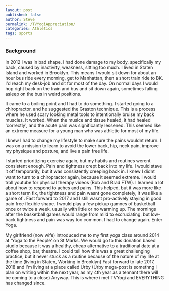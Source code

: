 ```yaml
---
layout: post
published: false
author: Steve
permalink: /TVYogiAppreciation/
categories: Athletics
tags: sports
---
```

### Background
 In 2012 I was in bad shape. I had done damage to my body, specifically my back, caused by inactivity, weakness, sitting too much. I lived in Staten Island and worked in Brooklyn. This means I would sit down for about an hour bus ride every morning, get to Manhattan, then a short train ride to BK. I'd reach my desk-job and sit for most of the day. On normal days I would hop right back on the train and bus and sit down again, sometimes falling asleep on the bus in weird positions. 
 
  It came to a boiling point and I had to do something. I started going to a chiropractor, and he suggested the Graston technique. This is a process where he used scary looking metal tools to intentionally bruise my back muscles. It worked. When the muslce and tissue healed, it had healed 'correctly', and the acute pain was significantly lessened. This seemed like an extreme measure for a young man who was athletic for most of my life. 
  
  I knew I had to change my lifestyle to make sure the pains wouldnt return. I was on a mission to learn to avoid the lower back, hip, neck pain, improve my physique and posture, and live a pain free life. 
  
  I started prioritizing exercise again, but my habits and routines werent consistent enough. Pain and tightness crept back into my life. I would stave it off temporarily, but it was consistently creeping back in. I knew I didnt want to turn to a chiropractor again, because it seemed extreme. I would troll youtube for physical therapy videos (Bob and Brad FTW). I learned a lot about how to respond to aches and pains. This helped, but it was more like a short term fix, the tightness and pain wasnt gone completely, It was like a game of . 
Fast forward to 2017 and I still wasnt pro-actively staying in good pain free flexible shape. I would play a few pickup gamnes of basketball once or twice a week, usually with little or no warming up. The mornings after the basketball games would range from mild to excruciating, but low-back tightness and pain was way too common. I had to change again. 
Enter Yoga.

  My girlfriend (now wife) introduced me to my first yoga class around 2014 at 'Yoga to the People' on St Marks. We would go to this donation based studio because it was a healthy, cheap alternative to a traditional date at a coffee shop, bar, theatre. I could tell how this was a great challenging practice, but it never stuck as a routine because of the nature of my life at the time (living in Staten, Working in Brooklyn) Fast forward to late 2017, 2018 and I'm living at a place called Urby (Urby mega-post is somethng I plan on writing within the next year, as my 4th year as a tennant there will be coming to a close) Anyway. This is where i met TVYogi and EVERYTHING has changed since.

